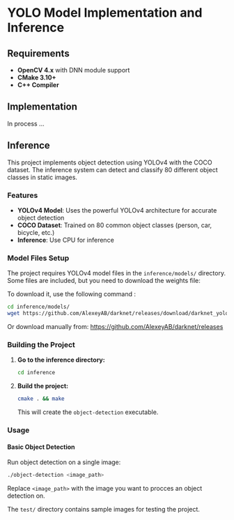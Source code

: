# YOLO Model Implementation and Inference

## Requirements
- **OpenCV 4.x** with DNN module support
- **CMake 3.10+**
- **C++ Compiler**

## Implementation
In process ...

## Inference

This project implements object detection using YOLOv4 with the COCO dataset. The inference system can detect and classify 80 different object classes in static images.

### Features

- **YOLOv4 Model**: Uses the powerful YOLOv4 architecture for accurate object detection
- **COCO Dataset**: Trained on 80 common object classes (person, car, bicycle, etc.)
- **Inference**: Use CPU for inference

### Model Files Setup

The project requires YOLOv4 model files in the `inference/models/` directory. Some files are included, but you need to download the weights file:

To download it, use the following command :
```bash
cd inference/models/
wget https://github.com/AlexeyAB/darknet/releases/download/darknet_yolo_v3_optimal/yolov4.weights
```

Or download manually from: https://github.com/AlexeyAB/darknet/releases

### Building the Project

1. **Go to the inference directory:**
   ```bash
   cd inference
   ```

2. **Build the project:**
   ```bash
   cmake . && make
   ```

   This will create the `object-detection` executable.

### Usage

#### Basic Object Detection

Run object detection on a single image:

```bash
./object-detection <image_path>
```
Replace `<image_path>` with the image you want to procces an object detection on.

The `test/` directory contains sample images for testing the project.
